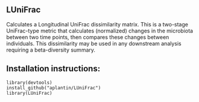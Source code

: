## LUniFrac
Calculates a Longitudinal UniFrac dissimilarity matrix. This is a two-stage UniFrac-type metric that calculates (normalized) changes in the microbiota between two time points, then compares these changes between individuals. This dissimilarity may be used in any downstream analysis requiring a beta-diversity summary. 

## Installation instructions: 

    library(devtools)
    install_github("aplantin/LUniFrac")
    library(LUniFrac) 
